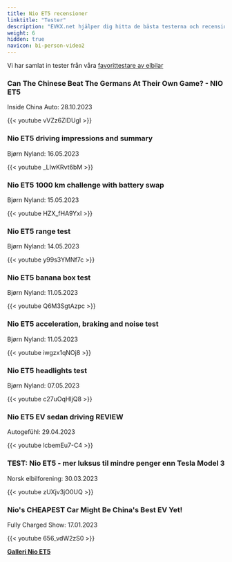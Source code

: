 ```yaml
---
title: Nio ET5 recensioner
linktitle: "Tester"
description: "EVKX.net hjälper dig hitta de bästa testerna och recensionerna av denna modell."
weight: 6
hidden: true
navicon: bi-person-video2
---
```

Vi har samlat in tester från våra [favorittestare av elbilar](../../../../../guides/evreviewers/)

<div class="container text-center shadow p-2 pe-4 mb-5 bg-body-tertiary rounded border">
<h3>Can The Chinese Beat The Germans At Their Own Game? - NIO ET5</h3>
<p>Inside China Auto: 28.10.2023</p>

{{< youtube vVZz6ZlDUgI >}}

</div>
<div class="container text-center shadow p-2 pe-4 mb-5 bg-body-tertiary rounded border">
<h3>Nio ET5 driving impressions and summary</h3>
<p>Bjørn Nyland: 16.05.2023</p>

{{< youtube _LIwKRvt6bM >}}

</div>
<div class="container text-center shadow p-2 pe-4 mb-5 bg-body-tertiary rounded border">
<h3>Nio ET5 1000 km challenge with battery swap</h3>
<p>Bjørn Nyland: 15.05.2023</p>

{{< youtube HZX_fHA9YxI >}}

</div>
<div class="container text-center shadow p-2 pe-4 mb-5 bg-body-tertiary rounded border">
<h3>Nio ET5 range test</h3>
<p>Bjørn Nyland: 14.05.2023</p>

{{< youtube y99s3YMNf7c >}}

</div>
<div class="container text-center shadow p-2 pe-4 mb-5 bg-body-tertiary rounded border">
<h3>Nio ET5 banana box test</h3>
<p>Bjørn Nyland: 11.05.2023</p>

{{< youtube Q6M3SgtAzpc >}}

</div>
<div class="container text-center shadow p-2 pe-4 mb-5 bg-body-tertiary rounded border">
<h3>Nio ET5 acceleration, braking and noise test</h3>
<p>Bjørn Nyland: 11.05.2023</p>

{{< youtube iwgzx1qNOj8 >}}

</div>
<div class="container text-center shadow p-2 pe-4 mb-5 bg-body-tertiary rounded border">
<h3>Nio ET5 headlights test</h3>
<p>Bjørn Nyland: 07.05.2023</p>

{{< youtube c27uOqHIjQ8 >}}

</div>
<div class="container text-center shadow p-2 pe-4 mb-5 bg-body-tertiary rounded border">
<h3>Nio ET5 EV sedan driving REVIEW</h3>
<p>Autogefühl: 29.04.2023</p>

{{< youtube lcbemEu7-C4 >}}

</div>
<div class="container text-center shadow p-2 pe-4 mb-5 bg-body-tertiary rounded border">
<h3>TEST: Nio ET5 - mer luksus til mindre penger enn Tesla Model 3</h3>
<p>Norsk elbilforening: 30.03.2023</p>

{{< youtube zUXjv3jO0UQ >}}

</div>
<div class="container text-center shadow p-2 pe-4 mb-5 bg-body-tertiary rounded border">
<h3>Nio's CHEAPEST Car Might Be China's Best EV Yet!</h3>
<p>Fully Charged Show: 17.01.2023</p>

{{< youtube 656_vdW2zS0 >}}

</div>
<div class="mt-3 mb-3">
<a href="../gallery/" class="text-decoration-none text-black">
<strong><i class="bi-arrow-left"></i>Galleri  </strong>
</a>
<a href="../" class="text-decoration-none text-black float-end">
<strong>Nio ET5 <i class="bi-arrow-right"></i></strong>
</a>
</div>
